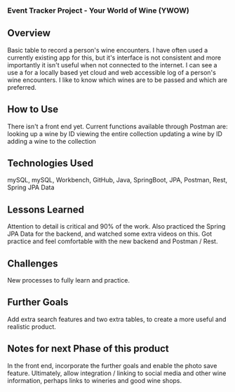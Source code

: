 ### Event Tracker Project - Your World of Wine (YWOW)

## Overview
Basic table to record a person's wine encounters.
I have often used a currently existing app for this, but it's interface is not consistent and more importantly it isn't useful when not connected to the internet. I can see a use a for a locally based yet cloud and web accessible log of a person's wine encounters. I like to know which wines are to be passed and which are preferred.

## How to Use
There isn't a front end yet. Current functions available through Postman are:
looking up a wine by ID
viewing the entire collection
updating a wine by ID
adding a wine to the collection

## Technologies Used
mySQL, mySQL, Workbench, GitHub, Java, SpringBoot, JPA, Postman, Rest, Spring JPA Data

## Lessons Learned
Attention to detail is critical and 90% of the work.
Also practiced the Spring JPA Data for the backend, and watched some extra videos on this. Got practice and feel comfortable with the new backend and Postman / Rest.

## Challenges
New processes to fully learn and practice.

## Further Goals
Add extra search features and two extra tables, to create a more useful and realistic product.

## Notes for next Phase of this product
In the front end, incorporate the further goals and enable the photo save feature.
Ultimately, allow integration / linking to social media and other wine information, perhaps links to wineries and good wine shops. 
